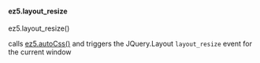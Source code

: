 #### ez5.layout\_resize

ez5.layout\_resize()

calls [ez5.autoCss()](../autoCSS/autoCSS.md) and triggers the JQuery.Layout
`layout_resize` event for the current window
